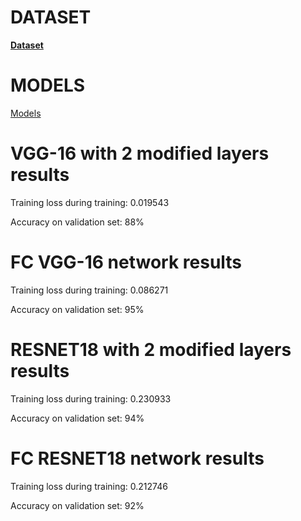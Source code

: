 # DATASET
**[Dataset](https://drive.google.com/file/d/1-HQQciKYfwAO3oH7ci6zhg45DduvkpnK/view)**

# MODELS
[Models](https://drive.google.com/open?id=1QECtn9NarIPTYOflrksL1UYWJe6rh3sI)


# VGG-16 with 2 modified layers results
Training loss during training: 0.019543

Accuracy on validation set: 88%

# FC VGG-16 network results
Training loss during training: 0.086271

Accuracy on validation set: 95%

# RESNET18 with 2 modified layers results
Training loss during training: 0.230933

Accuracy on validation set: 94%

# FC RESNET18 network results
Training loss during training: 0.212746

Accuracy on validation set: 92%
